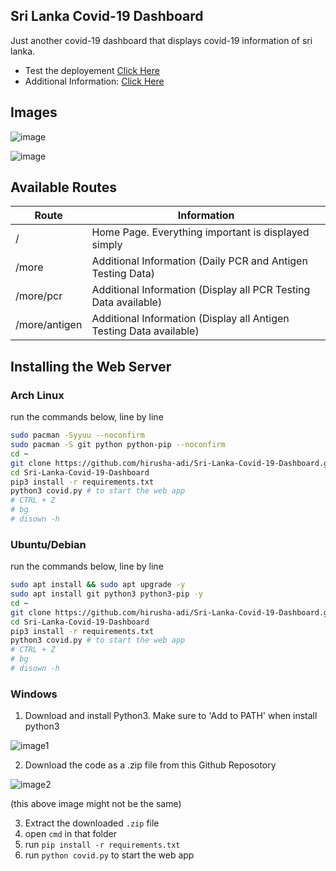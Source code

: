 ## Sri Lanka Covid-19 Dashboard

Just another covid-19 dashboard that displays covid-19 information of sri lanka.

- Test the deployement [Click Here](http://covid.hirusha.xyz)
- Additional Information: [Click Here](https://hirusha-adi.github.io/Sri-Lanka-Covid-19-Dashboard/) 

## Images

![image](https://user-images.githubusercontent.com/36286877/152511550-18ce631a-ed09-4319-bdb2-882b5adc4728.png)

![image](https://user-images.githubusercontent.com/36286877/152511564-47346d36-815b-434d-a7bd-911eeedac741.png)

## Available Routes

<table>
<thead>
  <tr>
    <th>Route</th>
    <th>Information</th>
  </tr>
</thead>
<tbody>
  <tr>
    <td>/</td>
    <td>Home Page. Everything important is displayed simply</td>
  </tr>
  <tr>
    <td>/more</td>
    <td>Additional Information (Daily PCR and Antigen Testing Data)</td>
  </tr>
  <tr>
    <td>/more/pcr</td>
    <td>Additional Information (Display all PCR Testing Data available)</td>
  </tr>
  <tr>
    <td>/more/antigen</td>
    <td>Additional Information (Display all Antigen Testing Data available)</td>
  </tr>
</tbody>
</table>

## Installing the Web Server

### Arch Linux

run the commands below, line by line

```bash
sudo pacman -Syyuu --noconfirm
sudo pacman -S git python python-pip --noconfirm
cd ~
git clone https://github.com/hirusha-adi/Sri-Lanka-Covid-19-Dashboard.git
cd Sri-Lanka-Covid-19-Dashboard
pip3 install -r requirements.txt
python3 covid.py # to start the web app
# CTRL + Z
# bg
# disown -h
```
### Ubuntu/Debian

run the commands below, line by line

```bash
sudo apt install && sudo apt upgrade -y
sudo apt install git python3 python3-pip -y
cd ~
git clone https://github.com/hirusha-adi/Sri-Lanka-Covid-19-Dashboard.git
cd Sri-Lanka-Covid-19-Dashboard
pip3 install -r requirements.txt
python3 covid.py # to start the web app
# CTRL + Z
# bg
# disown -h
```

### Windows

1. Download and install Python3. Make sure to 'Add to PATH' when install python3

![image1](https://www.tutorials24x7.com/uploads/2019-12-26/files/3-tutorials24x7-python-windows-install.png)

2. Download the code as a .zip file from this Github Reposotory

![image2](https://cdn.discordapp.com/attachments/935515175073763398/937186561299197952/unknown.png)

(this above image might not be the same)

3. Extract the downloaded `.zip` file
4. open `cmd` in that folder
5. run `pip install -r requirements.txt`
6. run `python covid.py` to start the web app






